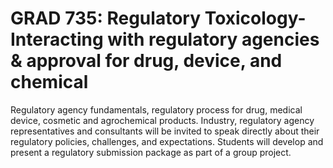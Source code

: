 # GRAD 735: Regulatory Toxicology-Interacting with regulatory agencies & approval for drug, device, and chemical

Regulatory agency fundamentals, regulatory process for drug, medical device, cosmetic and agrochemical products. Industry, regulatory agency representatives and consultants will be invited to speak directly about their regulatory policies, challenges, and expectations. Students will develop and present a regulatory submission package as part of a group project.